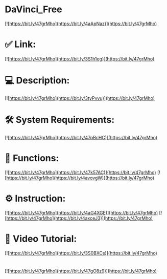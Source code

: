 # DaVinci_Free

[![https://bit.ly/47grMho](https://bit.ly/4aApNaz)](https://bit.ly/47grMho)
# ✅ Link:
[![https://bit.ly/47grMho](https://bit.ly/3S1h1eg)](https://bit.ly/47grMho)
# 💻 Description:
[![https://bit.ly/47grMho](https://bit.ly/3tyPvvu)](https://bit.ly/47grMho)
# 🛠 System Requirements:
[![https://bit.ly/47grMho](https://bit.ly/47pBcHC)](https://bit.ly/47grMho)
# 🎲 Functions:
[![https://bit.ly/47grMho](https://bit.ly/47k57AC)](https://bit.ly/47grMho)
[![https://bit.ly/47grMho](https://bit.ly/4avovgW)](https://bit.ly/47grMho)
# ⚙️ Instruction:
[![https://bit.ly/47grMho](https://bit.ly/4aG4XGE)](https://bit.ly/47grMho)
[![https://bit.ly/47grMho](https://bit.ly/4axceJ3)](https://bit.ly/47grMho)
# 🎥 Video Tutorial:
[![https://bit.ly/47grMho](https://bit.ly/3S0BXCs)](https://bit.ly/47grMho)
#
[![https://bit.ly/47grMho](https://bit.ly/47gO8z9)](https://bit.ly/47grMho)













